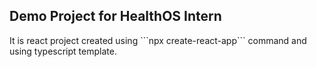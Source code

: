 <h2>Demo Project for HealthOS Intern</h2>
It is react project created using ```npx create-react-app``` command and using typescript template.
